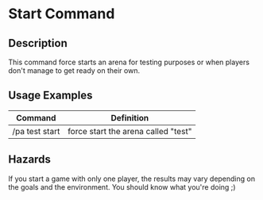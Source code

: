# Start Command

## Description

This command force starts an arena for testing purposes or when players don't manage to get ready on their own.

## Usage Examples


Command |  Definition
------------- | -------------
/pa test start | force start the arena called "test"

## Hazards

If you start a game with only one player, the results may vary depending on the goals and the environment. You should know what you're doing ;)